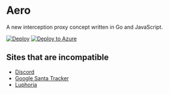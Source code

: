 # Aero
A new interception proxy concept written in Go and JavaScript.

[![Deploy](https://www.herokucdn.com/deploy/button.svg)](https://heroku.com/deploy?template=https://github.com/titaniumnetwork-dev/aero)
[![Deploy to Azure](https://aka.ms/deploytoazurebutton)](https://portal.azure.com/#create/Microsoft.Template/uri/https%3A%2F%2Fraw.githubusercontent.com%2FAzure%2Fazure-quickstart-templates%2Fmaster%2Fquickstarts%2Fmicrosoft.storage%2Fstorage-account-create%2Fazuredeploy.json)

## Sites that are incompatible

* [Discord](https://discord.com/)
* [Google Santa Tracker](https://santatracker.google.com/)
* [Luphoria](https://luphoria.com/)
